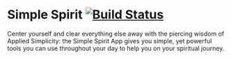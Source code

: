 # Simple Spirit [![Build Status](https://travis-ci.org/jhwheeler/simple-spirit.svg?branch=master)](https://travis-ci.org/jhwheeler/simple-spirit)

Center yourself and clear everything else away with the piercing wisdom of Applied Simplicity: the Simple Spirit App gives you simple, yet powerful tools you can use throughout your day to help you on your spiritual journey.
